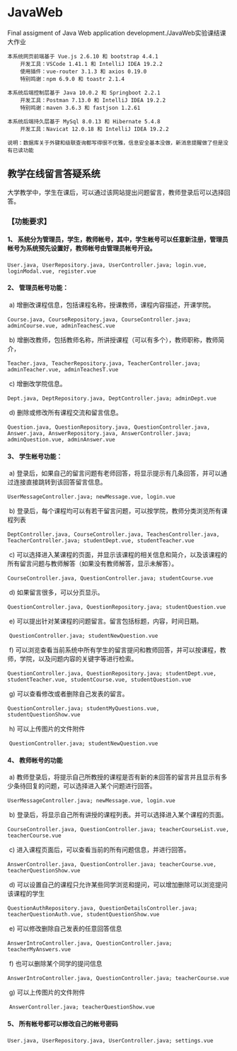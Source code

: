 # JavaWeb
 Final assigment of Java Web application development./JavaWeb实验课结课大作业

```
本系统网页前端基于 Vue.js 2.6.10 和 bootstrap 4.4.1 
	开发工具：VSCode 1.41.1 和 IntelliJ IDEA 19.2.2
	使用插件：vue-router 3.1.3 和 axios 0.19.0
	特别鸣谢：npm 6.9.0 和 toastr 2.1.4
```

```
本系统后端控制层基于 Java 10.0.2 和 Springboot 2.2.1 
	开发工具：Postman 7.13.0 和 IntelliJ IDEA 19.2.2
	特别鸣谢：maven 3.6.3 和 fastjson 1.2.61
```
	
```
本系统后端持久层基于 MySql 8.0.13 和 Hibernate 5.4.8
	开发工具：Navicat 12.0.18 和 IntelliJ IDEA 19.2.2
```

`说明：数据库关于外键和级联查询都写得很不优雅，信息安全基本没做，新消息提醒做了但是没有已读功能`

## 教学在线留言答疑系统
大学教学中，学生在课后，可以通过该网站提出问题留言，教师登录后可以选择回答。 

### 【功能要求】 

#### 1、 系统分为管理员，学生，教师帐号，其中，学生帐号可以任意新注册，管理员帐号为系统预先设置好，教师帐号由管理员帐号开设。 

​			`User.java, UserRepository.java, UserController.java; login.vue, loginModal.vue, register.vue`

#### 2、 管理员帐号功能： 

​	a) 增删改课程信息，包括课程名称，授课教师，课程内容描述，开课学院。 

​			`Course.java, CourseRepository.java, CourseController.java; adminCourse.vue, adminTeachesC.vue`

​	b) 增删改教师，包括教师名称，所讲授课程（可以有多个），教师职称，教师简介， 

​			`Teacher.java, TeacherRepository.java, TeacherController.java; adminTeacher.vue, adminTeachesT.vue`

​	c) 增删改学院信息。 

​			`Dept.java, DeptRepository.java, DeptController.java; adminDept.vue`

​	d) 删除或修改所有课程交流和留言信息。 

​			`Question.java, QuestionRepository.java, QuestionController.java, Answer.java, AnswerRepository.java, AnswerController.java; adminQuestion.vue, adminAnswer.vue`

#### 3、 学生帐号功能： 

​	a) 登录后，如果自己的留言问题有老师回答，将显示提示有几条回答，并可以通过连接直接跳转到该回答留言信息。 

​			`UserMessageController.java; newMessage.vue, login.vue`

​	b) 登录后，每个课程均可以有若干留言问题，可以按学院，教师分类浏览所有课程列表 

​			`DeptController.java, CourseController.java, TeachesController.java, TeacherController.java; studentDept.vue, studentTeacher.vue`

​	c) 可以选择进入某课程的页面，并显示该课程的相关信息和简介，以及该课程的所有留言问题与教师解答（如果没有教师解答，显示未解答）。 

​			`CourseController.java, QuestionController.java; studentCourse.vue`

​	d) 如果留言很多，可以分页显示。 

​			`QuestionController.java, QuestionRepository.java; studentQuestion.vue`

​	e) 可以提出针对某课程的问题留言。留言包括标题，内容，时间日期。 

​			`QuestionController.java; studentNewQuestion.vue`

​	f) 可以浏览查看当前系统中所有学生的留言提问和教师回答，并可以按课程，教师，学院，以及问题内容的关键字等进行检索。 

​			`QuestionController.java, QuestionRepository.java; studentDept.vue, studentTeacher.vue, studentCourse.vue, studentQuestion.vue`

​	g) 可以查看修改或者删除自己发表的留言。 

​			`QuestionController.java; studentMyQuestions.vue, studentQuestionShow.vue`

​	h) 可以上传图片的文件附件 

​			`QuestionController.java; studentNewQuestion.vue`

#### 4、 教师帐号的功能 

​	a) 教师登录后，将提示自己所教授的课程是否有新的未回答的留言并且显示有多少条待回复的问题，可以选择进入某个问题进行回答。 

​			`UserMessageController.java; newMessage.vue, login.vue`

​	b) 登录后，将显示自己所有讲授的课程列表。并可以选择进入某个课程的页面。 

​			`CourseController.java, QuestionController.java; teacherCourseList.vue, teacherCourse.vue`

​	c) 进入课程页面后，可以查看当前的所有问题信息，并进行回答。 

​			`AnswerController.java, QuestionController.java; teacherCourse.vue, teacherQuestionShow.vue`

​	d) 可以设置自己的课程只允许某些同学浏览和提问，可以增加删除可以浏览提问该课程的学生 

​			`QuestionAuthRepository.java, QuestionDetailsController.java; teacherQuestionAuth.vue, studentQuestionShow.vue`

​	e) 可以修改删除自己发表的任意回答信息 

​			`AnswerIntroController.java, QuestionController.java; teacherMyAnswers.vue`

​	f) 也可以删除某个同学的提问信息 

​			`AnswerIntroController.java, QuestionController.java; teacherCourse.vue`

​	g) 可以上传图片的文件附件

​			`AnswerController.java; teacherQuestionShow.vue`

#### 5、 所有帐号都可以修改自己的帐号密码

​			`User.java, UserRepository.java, UserController.java; settings.vue`